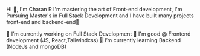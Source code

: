   HI 👋, I'm Charan R
    I'm mastering the art of Front-end development,
    I'm Pursuing Master's in Full Stack Development
    and I have built many projects front-end and backend-end🚀

🔭 I’m currently working on Full Stack Development
🧿 I'm good @ Frontend development (JS, React,Tailwindcss)
🌱 I’m currently learning Backend (NodeJs and mongoDB)
<!--
**Charan-bavaji/Charan-bavaji** is a ✨ _special_ ✨ repository because its `README.md` (this file) appears on your GitHub profile.

Here are some ideas to get you started:

- 🔭 I’m currently working on ...
- 🌱 I’m currently learning ...
- 👯 I’m looking to collaborate on ...
- 🤔 I’m looking for help with ...
- 💬 Ask me about ...
- 📫 How to reach me: ...
- 😄 Pronouns: ...
- ⚡ Fun fact: ...
-->
